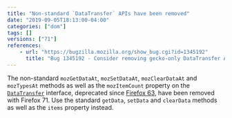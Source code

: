 ```yaml
---
title: "Non-standard `DataTransfer` APIs have been removed"
date: "2019-09-05T18:13:00-04:00"
categories: ["dom"]
tags: []
versions: ["71"]
references:
    - url: "https://bugzilla.mozilla.org/show_bug.cgi?id=1345192"
      title: "Bug 1345192 - Consider removing gecko-only DataTransfer APIs"
---
```

The non-standard `mozGetDataAt`, `mozSetDataAt`, `mozClearDataAt` and `mozTypesAt` methods as well as the `mozItemCount` property on the [`DataTransfer`](https://developer.mozilla.org/docs/Web/API/DataTransfer) interface, deprecated since [Firefox 63](https://www.fxsitecompat.dev/en-CA/docs/2018/non-standard-datatransfer-apis-have-been-deprecated/), have been removed with Firefox 71. Use the standard `getData`, `setData` and `clearData` methods as well as the `items` property instead.
